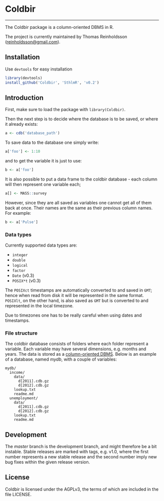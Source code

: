 # Coldbir
-----------------------

The Coldbir package is a column-oriented DBMS in R.

The project is currently maintained by Thomas Reinholdsson (<reinholdsson@gmail.com>).

## Installation

Use `devtools` for easy installation

```r
library(devtools)
install_github('Coldbir', 'SthlmR', 'v0.2')
```


## Introduction

First, make sure to load the package with `library(Coldbir)`.

Then the next step is to decide where the database is to be saved, or where it already exists:

```r
a <- cdb('database_path')
```

To save data to the database one simply write:

```r
a['foo'] <- 1:10
```

and to get the variable it is just to use:

```r
b <- a['foo']
```

It is also possible to put a data frame to the coldbir database - each column will then represent one variable each;

```r
a[] <- MASS::survey
```

However, since they are all saved as variables one cannot get all of them back at once. Their names are the same as their previous column names. For example:

```r
b <- a['Pulse']
```


### Data types

Currently supported data types are:

- `integer`
- `double`
- `logical`
- `factor`
- `Date` (v0.3)
- `POSIX*t` (v0.3)

The `POSIXct` timestamps are automatically converted to and saved in `GMT`; 
hence when read from disk it will be represented in the same format. 
`POSIXlt`, on the other hand, is also saved as `GMT` but is converted to and represented in the local timezone.

Due to timezones one has to be really careful when using dates and timestamps.


### File structure

The coldbir database consists of folders where each folder represent a variable. 
Each variable may have several dimensions, e.g. months and years. 
The data is stored as a [column-oriented DBMS](http://en.wikipedia.org/wiki/Column-oriented_DBMS). 
Below is an example of a database, named *mydb*, with a couple of variables:

    mydb/
      income/
        data/
          d[2011].cdb.gz
          d[2012].cdb.gz
        lookup.txt
        readme.md
      unemployment/
        data/
          d[2011].cdb.gz
          d[2012].cdb.gz
        lookup.txt
        readme.md


## Development

The *master* branch is the development branch, and might therefore be a bit instable. Stable releases are marked with tags, e.g. v1.0, where the first number represents a new stable release and the second number imply new bug fixes within the given release version.


## License

Coldbir is licensed under the AGPLv3, the terms of which are included in the file LICENSE.
